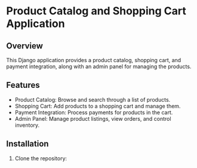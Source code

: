 # Product Catalog and Shopping Cart Application

## Overview
This Django application provides a product catalog, shopping cart, and payment integration, along with an admin panel for managing the products.

## Features
- Product Catalog: Browse and search through a list of products.
- Shopping Cart: Add products to a shopping cart and manage them.
- Payment Integration: Process payments for products in the cart.
- Admin Panel: Manage product listings, view orders, and control inventory.

## Installation
1. Clone the repository: